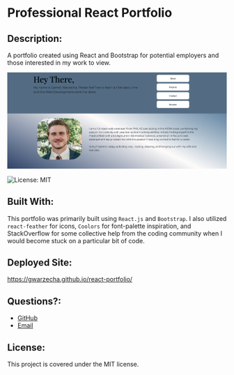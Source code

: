 
  # Professional React Portfolio
  

  ## Description: 

  A portfolio created using React and Bootstrap for potential employers and those interested in my work to view.

  ![Screen Shot](./src/assets/images/ss.png)
  

  ![License: MIT](https://img.shields.io/badge/License-MIT-yellow.svg) 

  ## Built With: 

  This portfolio was primarily built using `React.js` and `Bootstrap`. I also utilized `react-feather` for icons, `Coolors` for font-palette inspiration, and StackOverflow for some collective help from the coding community when I would become stuck on a particular bit of code.

  ## Deployed Site:
  
  https://gwarzecha.github.io/react-portfolio/

  
  ## Questions?:
  * <a href="https://github.com/gwarzecha" target="_blank">GitHub</a>
  * <a href="mailto: gmwarzecha@gmail.com" target="_blank">Email</a>
  
  ## License: 

  This project is covered under the MIT license.

